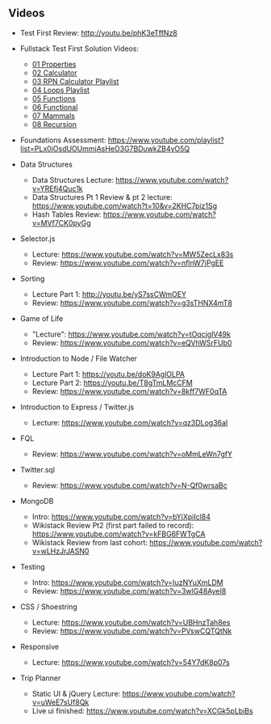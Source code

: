 ## Videos

* Test First Review: http://youtu.be/phK3eTffNz8

* Fullstack Test First Solution Videos:
	- [01 Properties](https://www.youtube.com/watch?v=YDoRg2topuA)
	- [02 Calculator](https://www.youtube.com/watch?v=komtSeCkzCA)
	- [03 RPN Calculator Playlist](https://www.youtube.com/playlist?list=PLx0iOsdUOUmnfk2sgE6qjfmAk6vbQVcNG)
	- [04 Loops Playlist](https://www.youtube.com/watch?v=66bl0bvyH2M&list=PLx0iOsdUOUmmHlW6T7IPy8uyiSgZp9R-E)
	- [05 Functions](https://www.youtube.com/watch?v=LczpgfVgwq0)
	- [06 Functional](https://www.youtube.com/watch?v=fbf7aLX9dx4&feature=youtu.be)
	- [07 Mammals](https://www.youtube.com/playlist?list=PLx0iOsdUOUmkJGuH7-4KJ6dToxFJzgVFh)
	- [08 Recursion](https://www.youtube.com/playlist?list=PLx0iOsdUOUmmrCVtFYTSvFgytB34qWT8a)

* Foundations Assessment: https://www.youtube.com/playlist?list=PLx0iOsdUOUmmjAsHeO3G7BDuwkZB4yO5Q

* Data Structures
  - Data Structures Lecture: https://www.youtube.com/watch?v=YREfj4Quc1k
  - Data Structures Pt 1 Review & pt 2 lecture: https://www.youtube.com/watch?t=10&v=2KHC7piz1Sg
  - Hash Tables Review: https://www.youtube.com/watch?v=MVf7CK0pyGg
  
* Selector.js
  - Lecture: https://www.youtube.com/watch?v=MW5ZecLx83s
  - Review: https://www.youtube.com/watch?v=nflnW7jPgEE

* Sorting
  - Lecture Part 1: http://youtu.be/yS7ssCWmOEY
  - Review: https://www.youtube.com/watch?v=g3sTHNX4mT8

* Game of Life
  - "Lecture": https://www.youtube.com/watch?v=tOqcjglV49k
  - Review: https://www.youtube.com/watch?v=eQVhWSrFUb0

* Introduction to Node / File Watcher
  - Lecture Part 1: https://youtu.be/doK9AglOLPA
  - Lecture Part 2: https://youtu.be/T8gTmLMcCFM
  - Review: https://www.youtube.com/watch?v=8kff7WF0qTA

* Introduction to Express / Twitter.js
  - Lecture: https://www.youtube.com/watch?v=qz3DLog36aI
 
* FQL
  - Review: https://www.youtube.com/watch?v=oMmLeWn7gfY

  
* Twitter.sql
  - Review: https://www.youtube.com/watch?v=N-Qf0wrsaBc

* MongoDB
  - Intro: https://www.youtube.com/watch?v=bYjXpiIcl84
  - Wikistack Review Pt2 (first part failed to record): https://www.youtube.com/watch?v=kFBG6FWTgCA
  - Wikistack Review from last cohort: https://www.youtube.com/watch?v=wLHzJrJASN0

* Testing
  - Intro: https://www.youtube.com/watch?v=IuzNYuXmLDM
  - Review: https://www.youtube.com/watch?v=3wlG48AyeI8

* CSS / Shoestring
  - Lecture: https://www.youtube.com/watch?v=UBHnzTah8es
  - Review: https://www.youtube.com/watch?v=PVswCQTQtNk

* Responsive
  - Lecture: https://www.youtube.com/watch?v=54Y7dK8p07s

* Trip Planner
  - Static UI & jQuery Lecture: https://www.youtube.com/watch?v=uWeE7sUf8Qk
  - Live ui finished: https://www.youtube.com/watch?v=XCGk5pLbiBs
